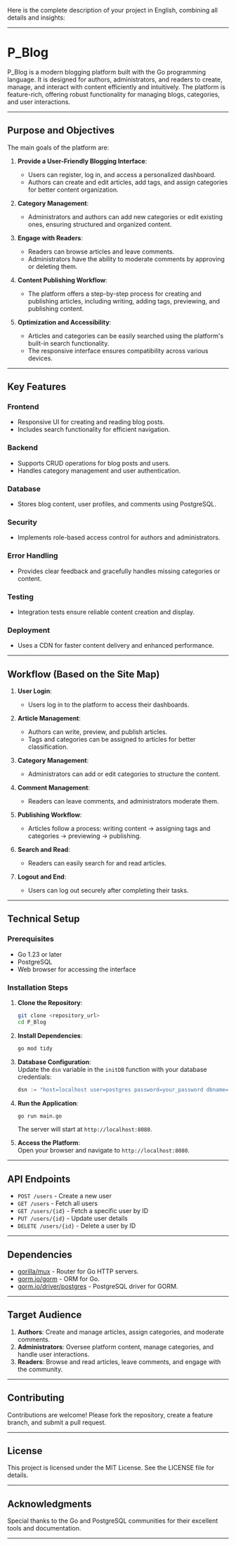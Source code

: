 Here is the complete description of your project in English, combining all details and insights:  

---

# P_Blog  

P_Blog is a modern blogging platform built with the Go programming language. It is designed for authors, administrators, and readers to create, manage, and interact with content efficiently and intuitively. The platform is feature-rich, offering robust functionality for managing blogs, categories, and user interactions.

---

## Purpose and Objectives  

The main goals of the platform are:  

1. **Provide a User-Friendly Blogging Interface**:  
   - Users can register, log in, and access a personalized dashboard.  
   - Authors can create and edit articles, add tags, and assign categories for better content organization.  

2. **Category Management**:  
   - Administrators and authors can add new categories or edit existing ones, ensuring structured and organized content.  

3. **Engage with Readers**:  
   - Readers can browse articles and leave comments.  
   - Administrators have the ability to moderate comments by approving or deleting them.  

4. **Content Publishing Workflow**:  
   - The platform offers a step-by-step process for creating and publishing articles, including writing, adding tags, previewing, and publishing content.  

5. **Optimization and Accessibility**:  
   - Articles and categories can be easily searched using the platform's built-in search functionality.  
   - The responsive interface ensures compatibility across various devices.  

---

## Key Features  

### **Frontend**  
- Responsive UI for creating and reading blog posts.  
- Includes search functionality for efficient navigation.  

### **Backend**  
- Supports CRUD operations for blog posts and users.  
- Handles category management and user authentication.  

### **Database**  
- Stores blog content, user profiles, and comments using PostgreSQL.  

### **Security**  
- Implements role-based access control for authors and administrators.  

### **Error Handling**  
- Provides clear feedback and gracefully handles missing categories or content.  

### **Testing**  
- Integration tests ensure reliable content creation and display.  

### **Deployment**  
- Uses a CDN for faster content delivery and enhanced performance.  

---

## Workflow (Based on the Site Map)  

1. **User Login**:  
   - Users log in to the platform to access their dashboards.  

2. **Article Management**:  
   - Authors can write, preview, and publish articles.  
   - Tags and categories can be assigned to articles for better classification.  

3. **Category Management**:  
   - Administrators can add or edit categories to structure the content.  

4. **Comment Management**:  
   - Readers can leave comments, and administrators moderate them.  

5. **Publishing Workflow**:  
   - Articles follow a process: writing content → assigning tags and categories → previewing → publishing.  

6. **Search and Read**:  
   - Readers can easily search for and read articles.  

7. **Logout and End**:  
   - Users can log out securely after completing their tasks.  

---

## Technical Setup  

### Prerequisites  
- Go 1.23 or later  
- PostgreSQL  
- Web browser for accessing the interface  

### Installation Steps  

1. **Clone the Repository**:  
   ```bash  
   git clone <repository_url>  
   cd P_Blog  
   ```  

2. **Install Dependencies**:  
   ```bash  
   go mod tidy  
   ```  

3. **Database Configuration**:  
   Update the `dsn` variable in the `initDB` function with your database credentials:  
   ```go  
   dsn := "host=localhost user=postgres password=your_password dbname=your_dbname port=your_port sslmode=disable TimeZone=Asia/Almaty"  
   ```  

4. **Run the Application**:  
   ```bash  
   go run main.go  
   ```  
   The server will start at `http://localhost:8080`.  

5. **Access the Platform**:  
   Open your browser and navigate to `http://localhost:8080`.  

---

## API Endpoints  

- `POST /users` - Create a new user  
- `GET /users` - Fetch all users  
- `GET /users/{id}` - Fetch a specific user by ID  
- `PUT /users/{id}` - Update user details  
- `DELETE /users/{id}` - Delete a user by ID  

---

## Dependencies  

- [gorilla/mux](https://github.com/gorilla/mux) - Router for Go HTTP servers.  
- [gorm.io/gorm](https://gorm.io/) - ORM for Go.  
- [gorm.io/driver/postgres](https://gorm.io/docs/driver_postgres.html) - PostgreSQL driver for GORM.  

---

## Target Audience  

1. **Authors**: Create and manage articles, assign categories, and moderate comments.  
2. **Administrators**: Oversee platform content, manage categories, and handle user interactions.  
3. **Readers**: Browse and read articles, leave comments, and engage with the community.  

---

## Contributing  

Contributions are welcome! Please fork the repository, create a feature branch, and submit a pull request.  

---

## License  

This project is licensed under the MIT License. See the LICENSE file for details.  

---

## Acknowledgments  

Special thanks to the Go and PostgreSQL communities for their excellent tools and documentation.  

---

